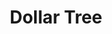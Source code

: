 ---
title: "Dollar Tree"
url: /topeka/dollar-tree-southeast-california-avenue/
shop: variety store
---